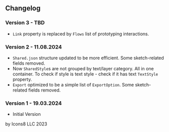 ## Changelog

### Version 3 - TBD

* `Link` property is replaced by `Flows` list of prototyping interactions.

### Version 2 - 11.08.2024

* `Shared.json` structure updated to be more efficient. Some sketch-related fields removed.
* Now `SharedStyle`s are not grouped by text/layer category. All in one container. To check if style is text style - check if it has text `TextStyle` property.
* `Export` optimized to be a simple list of `ExportOption`. Some sketch-related fields removed.

### Version 1 - 19.03.2024

* Initial Version

by Icons8 LLC 2023